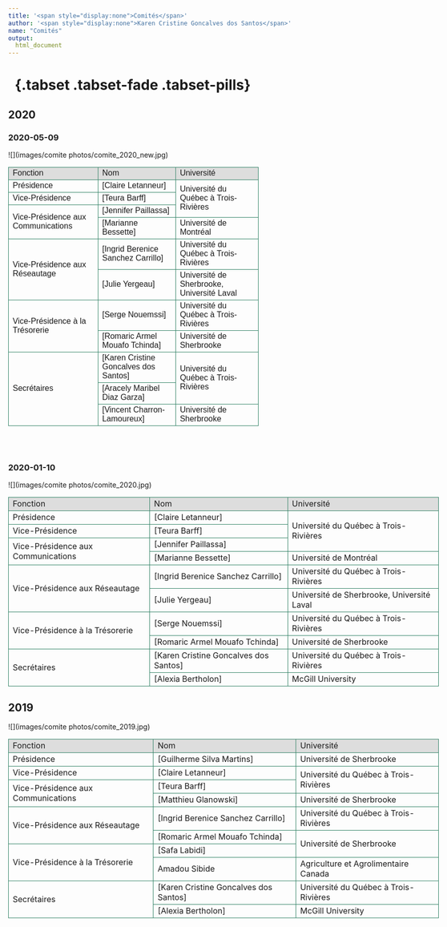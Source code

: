 ```yaml
---
title: '<span style="display:none">Comités</span>'
author: '<span style="display:none">Karen Cristine Goncalves dos Santos</span>'
name: "Comités"
output:
  html_document
---
```

<head>
<link rel="apple-touch-icon" sizes="180x180" href="/apple-touch-icon.png">
<link rel="icon" type="image/png" sizes="32x32" href="/favicon-32x32.png">
<link rel="icon" type="image/png" sizes="16x16" href="/favicon-16x16.png">
<link rel="manifest" href="/site.webmanifest">
<link rel="mask-icon" href="/safari-pinned-tab.svg" color="#5bbad5">
<meta name="msapplication-TileColor" content="#da532c">
<meta name="theme-color" content="#ffffff">
<meta charset="utf-8">
<meta name="viewport" content="width=device-width, initial-scale=1">
<link rel="stylesheet" href="./column_text_style.css">

<style>
.main-container {max-width: 1200px}
body {max-width: 100%}

.row { padding: 0; margin: auto}

.col-lg-6 > img { width: 500px; max-width: 100%}

.col-lg-6 > table {
  font-family: arial, sans-serif;
  border-collapse: collapse;
  max-width: 100%;
  overflow-x:auto;
  overflow: scroll; 
  max-width: 100%;
  height: auto;
  width: 500px;
}

td, th {
  border: 1px solid rgba(50, 130, 102);
  text-align: left;
  height: auto;
  width: auto;
}
thead {
  background-color: #dddddd;
  overflow: scroll;
  height: auto;
  width: auto;

}

</style>
</head>

<div class="container-fluid">

# &nbsp; {.tabset .tabset-fade .tabset-pills} 

## 2020

### 2020-05-09

<div class="row mx-0 no-gutters">
<div class="col-lg-6 px-0">
![](images/comite photos/comite_2020_new.jpg) 
</div>
<div class="col-lg-6  px-0 table-responsive">

<table>
<thead>
<tr>
<td scope="col">Fonction</td><td scope="col">Nom</td><td scope="col">Université</td>
</tr>
</thead>
<tbody>
<tr>
<td scope="row">Présidence</td><td>[Claire Letanneur]</td><td rowspan="3">Université du Québec à Trois-Rivières</td>
</tr>
<tr>
<td scope="row">Vice-Présidence</td><td>[Teura Barff]</td>
</tr>
<tr>
<td  scope="row" rowspan="2">Vice-Présidence aux Communications</td><td>[Jennifer Paillassa]</td>
</tr>
<tr>
<td>[Marianne Bessette]</td><td>Université de Montréal</td>
</tr>
<tr>
<td  scope="row" rowspan="2">Vice-Présidence aux Réseautage</td><td>[Ingrid Berenice Sanchez Carrillo]</td><td>Université du Québec à Trois-Rivières</td>
</tr>
<tr>
<td>[Julie Yergeau]</td><td>Université de Sherbrooke, Université Laval</td>
</tr>
<tr>
<td  scope="row" rowspan="2">Vice-Présidence à la Trésorerie</td><td>[Serge Nouemssi]</td><td>Université du Québec à Trois-Rivières</td>
</tr>
<tr>
<td>[Romaric Armel Mouafo Tchinda]</td><td>Université de Sherbrooke</td>
</tr>
<tr>
<td  scope="row" rowspan="3">Secrétaires</td><td>[Karen Cristine Goncalves dos Santos]</td><td rowspan="2">Université du Québec à Trois-Rivières</td>
</tr>
<tr>
<td>[Aracely Maribel Diaz Garza]</td>
</tr>
<tr>
<td>[Vincent Charron-Lamoureux]</td><td>Université de Sherbrooke</td>
</tr>
</tbody>
</table>
</div>
</div>


<br><br>

### 2020-01-10

<div class="row">
<div class="col-md-7">
![](images/comite photos/comite_2020.jpg) 
</div>
<div class="col-md-5">

<table>
<thead>
<tr>
<td scope="col">Fonction</td><td scope="col">Nom</td><td scope="col">Université</td>
</tr>
</thead>
<tbody>
<tr>
<td scope="row">Présidence</td><td>[Claire Letanneur]</td><td rowspan="3">Université du Québec à Trois-Rivières</td>
</tr>
<tr>
<td scope="row">Vice-Présidence</td><td>[Teura Barff]</td>
</tr>
<tr>
<td  scope="row" rowspan="2">Vice-Présidence aux Communications</td><td>[Jennifer Paillassa]</td>
</tr>
<tr>
<td>[Marianne Bessette]</td><td>Université de Montréal</td>
</tr>
<tr>
<td  scope="row" rowspan="2">Vice-Présidence aux Réseautage</td><td>[Ingrid Berenice Sanchez Carrillo]</td><td>Université du Québec à Trois-Rivières</td>
</tr>
<tr>
<td>[Julie Yergeau]</td><td>Université de Sherbrooke, Université Laval</td>
</tr>
<tr>
<td  scope="row" rowspan="2">Vice-Présidence à la Trésorerie</td><td>[Serge Nouemssi]</td><td>Université du Québec à Trois-Rivières</td>
</tr>
<tr>
<td>[Romaric Armel Mouafo Tchinda]</td><td>Université de Sherbrooke</td>
</tr>
<tr>
<td  scope="row" rowspan="2"> Secrétaires</td><td>[Karen Cristine Goncalves dos Santos]</td><td>Université du Québec à Trois-Rivières</td>
</tr>
<tr>
<td>[Alexia Bertholon]</td>
<td>McGill University</td>
</tr>
</tbody>
</table>
</div>
</div>

##  2019

<div class="row">
<div class="col-md-7">
![](images/comite photos/comite_2019.jpg)

</div>
<div class="col-md-5">

<table>
<thead>
<tr>
<td scope="col">Fonction</td><td scope="col">Nom</td><td scope="col">Université</td>
</tr>
</thead>
<tbody>
<tr>
<td  scope="row">Présidence</td><td>[Guilherme Silva Martins]</td><td>Université de Sherbrooke</td>
</tr>
<tr>
<td  scope="row">Vice-Présidence</td><td>[Claire Letanneur]</td><td  rowspan="2">Université du Québec à Trois-Rivières</td>
</tr>
<tr>
<td  scope="row" rowspan="2">Vice-Présidence aux Communications</td><td>[Teura Barff]</td>
</tr>
<tr>
<td>[Matthieu Glanowski]</td><td>Université de Sherbrooke</td>
</tr>
<tr>
<td  scope="row" rowspan="2">Vice-Présidence aux Réseautage</td><td>[Ingrid Berenice Sanchez Carrillo]</td><td>Université du Québec à Trois-Rivières</td>
</tr>
<tr>
<td>[Romaric Armel Mouafo Tchinda]</td><td rowspan="2">Université de Sherbrooke</td>
</tr>
<tr>
<td  scope="row" rowspan="2">Vice-Présidence à la Trésorerie</td><td>[Safa Labidi]</td>
</tr>
<tr>
<td>Amadou Sibide</td><td>Agriculture et Agrolimentaire Canada</td>
</tr>
<tr>
<td  scope="row" rowspan="2"> Secrétaires</td><td>[Karen Cristine Goncalves dos Santos]</td><td>Université du Québec à Trois-Rivières</td>
</tr>
<tr>
<td>[Alexia Bertholon]</td><td>McGill University</td>
</tr>
</tbody>
</table>
</div>
</div>

[Aracely Maribel Diaz Garza]: https://www.linkedin.com/in/aracely-maribel-diaz-garza-6989b5169/
[Vincent Charron-Lamoureux]: https://www.researchgate.net/profile/Vincent_Charron-Lamoureux
[Jennifer Paillassa]: https://www.linkedin.com/in/jennifer-paillassa-087600a3/
[Marianne Bessette]: https://www.linkedin.com/in/marianne-bessette-b16287146/
[Julie Yergeau]: https://www.linkedin.com/in/julie-yergeau-b58508186/
[Serge Nouemssi]: https://www.linkedin.com/in/serge-basile-nouemssi-a95913121/
[Guilherme Silva Martins]: https://www.linkedin.com/in/guilherme-martins-1268202b/
[Claire Letanneur]: https://www.researchgate.net/profile/Claire_Letanneur
[Teura Barff]: https://www.linkedin.com/in/teura-barff-66526647/
[Matthieu Glanowski]: https://www.linkedin.com/in/matthieu-glanowski-585254116/
[Ingrid Berenice Sanchez Carrillo]: https://www.linkedin.com/in/ingrid-sanchez/
[Romaric Armel Mouafo Tchinda]: https://www.linkedin.com/in/romaric-armel-mouafo-tchinda-ba266185/
[Safa Labidi]: https://www.linkedin.com/in/safa-labidi-41749b73/
[Karen Cristine Goncalves dos Santos]: https://www.linkedin.com/in/karen-cristine-gon%C3%A7alves-dos-santos-05847a113/
[Alexia Bertholon]: https://www.linkedin.com/in/alexiabertholon/
